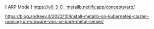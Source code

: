 

[ ARP Mode ]
https://v0-3-0--metallb.netlify.app/concepts/arp/


https://blog.andreev.it/2023/10/install-metallb-on-kubernetes-cluster-running-on-vmware-vms-or-bare-metal-server/

